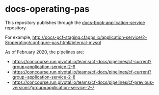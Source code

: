 # docs-operating-pas

This repository publishes through the [docs-book-application-service](https://github.com/pivotal-cf/docs-book-application-service/) repository.

For example, http://docs-pcf-staging.cfapps.io/application-service/2-8/operating/configure-pas.html#internal-mysql

As of February 2020, the pipelines are:

+ https://concourse.run.pivotal.io/teams/cf-docs/pipelines/cf-current?group=application-service-2-9
+ https://concourse.run.pivotal.io/teams/cf-docs/pipelines/cf-current?group=application-service-2-8
+ https://concourse.run.pivotal.io/teams/cf-docs/pipelines/cf-previous-versions?group=application-service-2-7
